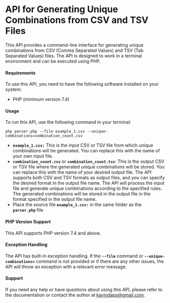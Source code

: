 # API for Generating Unique Combinations from CSV and TSV Files

This API provides a command-line interface for generating unique combinations from CSV (Comma Separated Values) and TSV (Tab Separated Values) files. The API is designed to work in a terminal environment and can be executed using PHP.

#### Requirements
To use this API, you need to have the following software installed on your system:
- PHP (minimum version 7.4)

#### Usage
To run this API, use the following command in your terminal:

`php parser.php --file example_1.csv --unique-combinations=combination_count.csv`

- **`example_1.csv:`** This is the input CSV or TSV file from which unique combinations will be generated. You can replace this with the name of your own input file.
- **`combination_count.csv`** or **`combination_count.tsv`**: This is the output CSV or TSV file where the generated unique combinations will be stored. You can replace this with the name of your desired output file. The API supports both CSV and TSV formats as output files, and you can specify the desired format in the output file name.
The API will process the input file and generate unique combinations according to the specified rules. The generated combinations will be stored in the output file in the format specified in the output file name.
- Place the source file **`example_1.csv:`** in the same folder as the **`parser.php`** file

#### PHP Version Support
This API supports PHP version 7.4 and above.

#### Exception Handling
The API has built-in exception handling. If the **`--file`** command or **`--unique-combinations=`** command is not provided or if there are any other issues, the API will throw an exception with a relevant error message.

#### Support
If you need any help or have questions about using this API, please refer to the documentation or contact the author at kavindaps@gmail.com.
